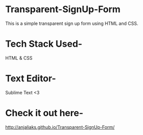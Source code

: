 # Transparent-SignUp-Form
This is a simple transparent sign up form using HTML and CSS.

# Tech Stack Used-
HTML &
CSS

# Text Editor-
Sublime Text <3

# Check it out here-
http://anjaliaks.github.io/Transparent-SignUp-Form/
